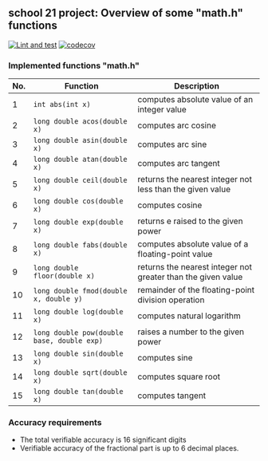 ## school 21 project: Overview of some "math.h" functions
[![Lint and test](https://github.com/nkiryanov/s21_math/actions/workflows/ci.yml/badge.svg)](https://github.com/nkiryanov/s21_math/actions/workflows/ci.yml)
[![codecov](https://codecov.io/gh/nkiryanov/s21_math/branch/main/graph/badge.svg?token=B1193QLRWV)](https://codecov.io/gh/nkiryanov/s21_math)

### Implemented functions "math.h"

| No. | Function | Description |
| --- | -------- | ----------- |
| 1 | `int abs(int x)` | computes absolute value of an integer value |
| 2 | `long double acos(double x)` | computes arc cosine |
| 3 | `long double asin(double x)` | computes arc sine |
| 4 | `long double atan(double x)` | computes arc tangent |
| 5 | `long double ceil(double x)` | returns the nearest integer not less than the given value |
| 6 | `long double cos(double x)` | computes cosine |
| 7 | `long double exp(double x)` | returns e raised to the given power |
| 8 | `long double fabs(double x)` | computes absolute value of a floating-point value |
| 9 | `long double floor(double x)` | returns the nearest integer not greater than the given value |
| 10 | `long double fmod(double x, double y)` | remainder of the floating-point division operation |
| 11 | `long double log(double x)` | computes natural logarithm |
| 12 | `long double pow(double base, double exp)` | raises a number to the given power |
| 13 | `long double sin(double x)` | computes sine |
| 14 | `long double sqrt(double x)` | computes square root |
| 15 | `long double tan(double x)` | computes tangent |

### Accuracy requirements
- The total verifiable accuracy is 16 significant digits
- Verifiable accuracy of the fractional part is up to 6 decimal places.
